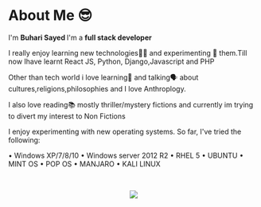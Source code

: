 <h1> About Me 😎</h1>
<p> I'm <strong> Buhari Sayed </strong>I'm a <strong> full stack developer </strong><br>

I really enjoy learning new technologies👩‍💻 and experimenting 🥼 them.Till now Ihave learnt React JS, Python, Django,Javascript and PHP  <br>

Other than tech world i love learning🏫 and talking🗣 about cultures,religions,philosophies and I love Anthroplogy.<br>

I also love reading📚 mostly thriller/mystery fictions and currently im trying to divert my interest to Non Fictions<br> 


I enjoy experimenting with new operating systems. So far, I've tried the following:

• Windows XP/7/8/10 
• Windows server 2012 R2 
• RHEL 5
• UBUNTU
• MINT OS
• POP OS
• MANJARO
• KALI LINUX</p><br>

<div align="center" dir="auto">


<a href="https://www.linkedin.com/in/buhari-sayed/" ><img  src="https://img.shields.io/badge/LinkedIn-0077B5?style=for-the-badge&logo=linkedin&logoColor=white" /></a>

              
 


</div>


